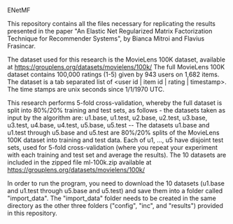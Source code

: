 ENetMF

This repository contains all the files necessary for replicating the results presented in the paper "An Elastic Net Regularized Matrix Factorization Technique for Recommender Systems", by Bianca Mitroi and Flavius Frasincar.

The dataset used for this research is the MovieLens 100K dataset, available at https://grouplens.org/datasets/movielens/100k/
The full MovieLens 100K dataset contains 100,000 ratings (1-5) given by 943 users on 1,682 items. The dataset is a tab separated list of <user id | item id | rating | timestamp>. The time stamps are unix seconds since 1/1/1970 UTC.

This research performs 5-fold cross-validation, whereby the full dataset is split into 80%/20% training and test sets, as follows - the datasets taken as input by the algorithm are: u1.base, u1.test, u2.base, u2.test, u3.base, u3.test, u4.base, u4.test, u5.base, u5.test -- The datasets u1.base and u1.test through u5.base and u5.test are 80%/20% splits of the MovieLens 100K dataset into training and test data. Each of u1, ..., u5 have disjoint test sets, used for 5-fold cross-validation (where you repeat your experiment with each training and test set and average the results). The 10 datasets are included in the zipped file ml-100k.zip available at https://grouplens.org/datasets/movielens/100k/

In order to run the program, you need to download the 10 datasets (u1.base and u1.test through u5.base and u5.test) and save them into a folder called "import_data". The "import_data" folder needs to be created in the same directory as the other three folders ("config", "inc", and "results") provided in this repository.
